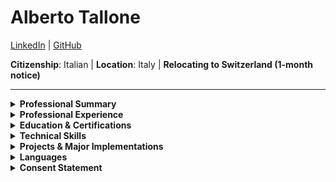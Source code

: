 # **Alberto Tallone**

[LinkedIn](https://www.linkedin.com/in/albertotallone/) | [GitHub](https://github.com/alby11)

**Citizenship**: Italian | **Location**: Italy | **Relocating to Switzerland (1-month notice)**

---

<details>
  <summary><strong>Professional Summary</strong></summary>

Results-driven **System Architect & IT Leader** with **18 years of experience** in **enterprise IT infrastructure, cloud platforms, automation, security, and VoIP solutions**. Expertise in:

- **Cloud & Virtualization:** AWS, Azure, Genesys Cloud, Salesforce, VMware, Nutanix
- **Security & Compliance:** ISO 27001, GDPR, IAM Governance, Conditional Access, SentinelOne XDR
- **Automation & DevOps:** CI/CD, Ansible, Docker, Bitbucket
- **Networking & VoIP:** AudioCodes (V)SBC, SIP Trunking, Genesys Cloud, TVox, ISDN-to-VoIP Migration
- **MDM & Endpoint Security:** Microsoft Intune (Android/iOS), SOTI MobiControl, ManageEngine
- **IT Leadership & Strategy:** Cost optimization (€500K+ saved), vendor management, C-level advisory

Proven record in **reducing costs, improving security posture, and driving IT transformations** aligned with **business goals and operational efficiency**.

</details>

<details>
  <summary><strong>Professional Experience</strong></summary>

### **System Architect & IT Operations Manager**

**Fratelli Carli S.p.A. Società Benefit** | **Imperia, Italy** | **2019 – Present**

- **IT Infrastructure & Cloud Management:** Designed and managed **scalable enterprise infrastructure**, leading **Nutanix HCI adoption** and **cloud integrations (Azure, AWS, Genesys Cloud, Salesforce)**.
- **Security & Compliance:** Implemented **ISO 27001 & GDPR controls**, reducing **audit failures by 30%** through **multi-tier access security & real-time threat monitoring**.
- **VoIP & Contact Center Solutions:** Led **ISDN-to-VoIP migration**, working with **Fastweb and TIM** for **direct SIP trunking, Genesys Cloud and Salesforce integration**.
- **Microsoft Intune MDM Deployment:** Rolled out **Microsoft Intune for ~70 Samsung devices**, ensuring **Android/iOS compliance, remote app deployment & kiosk mode**.
- **Retail IT Infrastructure:** Designed **IT systems across 23 retail stores**, integrating **Sensormatic analytics, digital signage, and multimedia systems**, increasing **revenue by 25%**.
- **IT Cost Optimization & Procurement:** Negotiated **vendor contracts**, achieving **€500K+ in IT cost reductions**.
- **System Monitoring & Incident Response:** Deployed **ManageEngine OpManager** to enhance **real-time monitoring**, reducing **critical downtime by 35%**.

### **System Engineer**

**Fratelli Carli S.p.A. Società Benefit** | **Imperia, Italy** | **2007 – 2019**

- **Cloud & Virtualization Management:** Administered **100+ VMware vSphere servers**, improving **scalability and reducing outages by 40%**.
- **IT Security Enhancements:** Configured **Active Directory RBAC**, reducing **unauthorized access by 50%**.
- **Global IT Expansion:** Engineered **warehouse IT infrastructure for foreign markets**, contributing to **40% of company revenue growth**.
- **Retail & Remote Operations:** Ensured **99.9% uptime** for warehouses & stores using **Citrix & RemoteApp**.
- **IT Cost-Saving Initiatives:** Led **bare-metal to VMware migration**, reducing **hardware costs by €200K annually**.

</details>

<details>
  <summary><strong>Education & Certifications</strong></summary>

- **Red Hat Certified Engineer (RHCE)**
- **M.A. in Political Science**, Università degli Studi di Pavia (2006)

</details>

<details>
  <summary><strong>Technical Skills</strong></summary>

- **Systems & Virtualization:** VMware vSphere, Nutanix, Linux (RHEL, Ubuntu), Windows Server
- **Cloud & Automation:** AWS, Azure, Genesys Cloud, Salesforce, Docker, CI/CD, Ansible, Bitbucket
- **Networking & VoIP:** Genesys, AudioCodes (V)SBC, SIP Trunking, TVox, ISDN-to-VoIP Migration
- **Security & Compliance:** ISO 27001, GDPR, IAM Governance, Conditional Access, SentinelOne XDR, Nessus
- **Monitoring & Networking:** ManageEngine OpManager, Fortinet (FortiGate, FortiWiFi, FortiSwitch)
- **Scripting & Development:** Bash, PowerShell, Python
- **Backup & Disaster Recovery:** Cohesity, ArcServe
- **MDM & Endpoint Security:** Microsoft Intune, SOTI MobiControl (Android/Zebra), ManageEngine Endpoint Central
- **IT Leadership & Strategy:** IT Procurement, Vendor Management, C-Level Advisory, Cost Optimization

</details>

<details>
  <summary><strong>Projects & Major Implementations</strong></summary>

### **Cloud, Security & VoIP Transformations**

- **ISDN-to-VoIP Migration (Ongoing):** Led **Genesys Cloud SIP trunking transition**, collaborating with **ISPs (Fastweb, TIM, Colt)** and integrating **Telenia’s TVox solution**.
- **Azure OAuth Security Enhancements:** Resolved **OAuth authentication failures**, fixing **SAML claims mismatches in TVox Azure AD integration**.
- **DevOps & Automation:** Deployed **CI/CD pipelines**, reducing **deployment errors by 40%**.

### **Retail IT & Enterprise Mobility**

- **Retail IT Transformation:** Designed **IT infrastructure for 23 stores**, boosting **efficiency & revenue by 25%**.
- **Multimedia & Digital Signage Solutions:** Developed centralized **proprietary A/V distribution systems** enhancing in-store customer experience and engagement.
- **Customer Behavior Analytics with Sensormatic:** Integrated **foot traffic analytics** and sales data, optimizing retail store performance and marketing strategies.

### **Infrastructure & Legacy System Modernization**

- **Ansible for Linux Administration (Ongoing):** Automated system configuration, cutting manual intervention time by **30%**.
- **VMware Infrastructure Migration:** Upgraded from **bare-metal to VMware**, reducing annual costs by **€100K**.
- **Heidelberg Printing Workflow Setup:** Integrated **Mac clients, CTP systems, and Speedmaster presses**, improving **print production efficiency by 30%**.

### **Security & Business Continuity**

- **Cyberint Security Enhancements (Ongoing):** Implementing **proactive threat detection & brand protection**.
- **ISO 27001 & GDPR Compliance Enhancement:** Strengthened **IT security frameworks**, ensuring **full compliance**.

</details>

<details>
  <summary><strong>Languages</strong></summary>

**Italian**: Native | **English**: Fluent | **French**: Intermediate | **German**: Beginner

</details>

<details>
  <summary><strong>Consent Statement</strong></summary>

_I hereby consent to the processing of my personal data for recruitment and selection purposes in accordance with GDPR and other applicable data protection laws._

</details>
